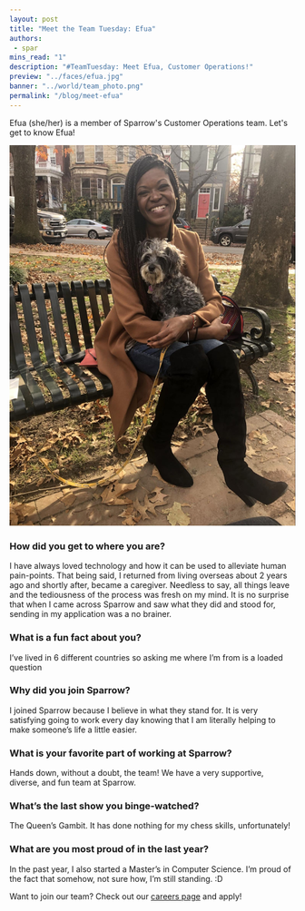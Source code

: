 ```yaml
---
layout: post
title: "Meet the Team Tuesday: Efua"
authors:
 - spar
mins_read: "1"
description: "#TeamTuesday: Meet Efua, Customer Operations!"
preview: "../faces/efua.jpg"
banner: "../world/team_photo.png"
permalink: "/blog/meet-efua"
---
```


<style>
  .blog-post-content img {
    width: 50%;
    margin-left: auto;
    margin-right: auto;
    display: block;
  }
</style>

Efua (she/her) is a member of Sparrow's Customer Operations team. Let's get to know Efua!

![Efua in her element](/assets/images/faces/efua.jpg)

### How did you get to where you are?

I have always loved technology and how it can be used to alleviate human pain-points. That being said, I returned from living overseas about 2 years ago and shortly after, became a caregiver. Needless to say, all things leave and the tediousness of the process was fresh on my mind. It is no surprise that when I came across Sparrow and saw what they did and stood for, sending in my application was a no brainer.

### What is a fun fact about you?

I’ve lived in 6 different countries so asking me where I’m from is a loaded question

### Why did you join Sparrow?

I joined Sparrow because I believe in what they stand for. It is very satisfying going to work every day knowing that I am literally helping to make someone’s life a little easier. 

### What is your favorite part of working at Sparrow?

Hands down, without a doubt, the team! We have a very supportive, diverse, and fun team at Sparrow.

### What’s the last show you binge-watched?

The Queen’s Gambit. It has done nothing for my chess skills, unfortunately!

### What are you most proud of in the last year?

In the past year, I also started a Master’s in Computer Science. I’m proud of the fact that somehow, not sure how, I’m still standing. :D

Want to join our team? Check out our [careers page](https://trysparrow.com/careers) and apply!
